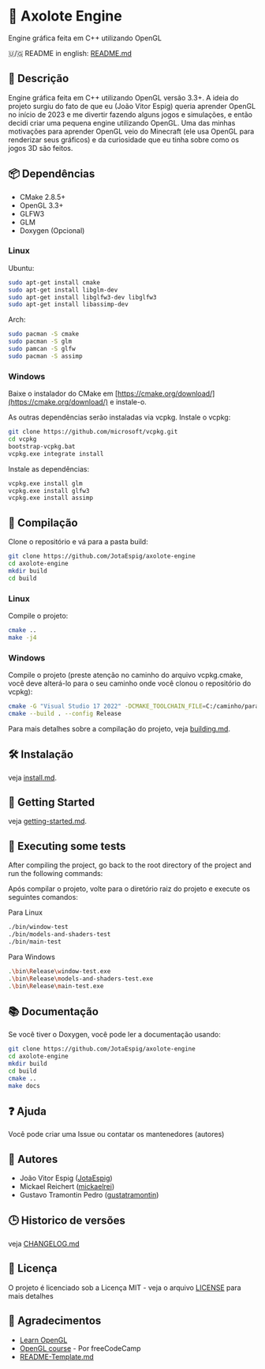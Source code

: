 # 🦎 Axolote Engine

Engine gráfica feita em C++ utilizando OpenGL

🇺/🇬 README in english: [README.md](README.md)

## 📄 Descrição

Engine gráfica feita em C++ utilizando OpenGL versão 3.3+. A ideia do projeto surgiu do fato de que eu (João Vitor Espig) queria aprender OpenGL no início de 2023 e me divertir fazendo alguns jogos e simulações, e então decidi criar uma pequena engine utilizando OpenGL. Uma das minhas motivações para aprender OpenGL veio do Minecraft (ele usa OpenGL para renderizar seus gráficos) e da curiosidade que eu tinha sobre como os jogos 3D são feitos.
## 📦 Dependências

* CMake 2.8.5+
* OpenGL 3.3+
* GLFW3
* GLM
* Doxygen (Opcional)

### Linux

Ubuntu:
```bash
sudo apt-get install cmake
sudo apt-get install libglm-dev
sudo apt-get install libglfw3-dev libglfw3
sudo apt-get install libassimp-dev
```

Arch:
```bash
sudo pacman -S cmake
sudo pacman -S glm
sudo pamcan -S glfw
sudo pacman -S assimp
```

### Windows

Baixe o instalador do CMake em [https://cmake.org/download/](https://cmake.org/download/)
e instale-o.

As outras dependências serão instaladas via vcpkg.
Instale o vcpkg:
```bash
git clone https://github.com/microsoft/vcpkg.git
cd vcpkg
bootstrap-vcpkg.bat
vcpkg.exe integrate install
```

Instale as dependências:
```bash
vcpkg.exe install glm
vcpkg.exe install glfw3
vcpkg.exe install assimp
```

## 🔧 Compilação

Clone o repositório e vá para a pasta build:
```bash
git clone https://github.com/JotaEspig/axolote-engine
cd axolote-engine
mkdir build
cd build
```

### Linux

Compile o projeto:
```bash
cmake ..
make -j4
```

### Windows

Compile o projeto (preste atenção no caminho do arquivo vcpkg.cmake,
você deve alterá-lo para o seu caminho onde você clonou o repositório do vcpkg):
```bash
cmake -G "Visual Studio 17 2022" -DCMAKE_TOOLCHAIN_FILE=C:/caminho/para/vcpkg/scripts/buildsystems/vcpkg.cmake ..
cmake --build . --config Release
```


Para mais detalhes sobre a compilação do projeto, veja [building.md](docs/pt-br/building.md).

## 🛠️ Instalação

veja [install.md](docs/pt-br/install.md).

## 🚀 Getting Started

veja [getting-started.md](docs/pt-br/getting-started.md).

## 🧪 Executing some tests

After compiling the project, go back to the root directory of the project and
run the following commands:

Após compilar o projeto, volte para o diretório raiz do projeto e execute os seguintes comandos:

Para Linux
```bash
./bin/window-test
./bin/models-and-shaders-test
./bin/main-test
```

Para Windows
```bash
.\bin\Release\window-test.exe
.\bin\Release\models-and-shaders-test.exe
.\bin\Release\main-test.exe
```

## 📚 Documentação

Se você tiver o Doxygen, você pode ler a documentação usando:
```bash
git clone https://github.com/JotaEspig/axolote-engine
cd axolote-engine
mkdir build
cd build
cmake ..
make docs
```

## ❓ Ajuda

Você pode criar uma Issue ou contatar os mantenedores (autores)

## 👥 Autores

 * João Vitor Espig ([JotaEspig](https://github.com/JotaEspig))
 * Mickael Reichert ([mickaelrei](https://github.com/mickaelrei))
 * Gustavo Tramontin Pedro ([gustatramontin](https://github.com/gustatramontin))

## 🕒 Historico de versões

veja [CHANGELOG.md](CHANGELOG.md)

## 📜 Licença

O projeto é licenciado sob a Licença MIT - veja o arquivo [LICENSE](LICENSE) para mais detalhes

## 🙏 Agradecimentos

* [Learn OpenGL](https://github.com/JoeyDeVries/LearnOpenGL)
* [OpenGL course](https://www.youtube.com/watch?v=45MIykWJ-C4&ab_channel=freeCodeCamp.org) - Por freeCodeCamp
* [README-Template.md](https://gist.github.com/DomPizzie/7a5ff55ffa9081f2de27c315f5018afc)
